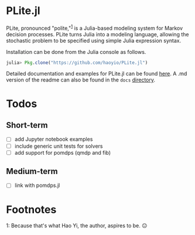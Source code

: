 # PLite.jl

PLite, pronounced "polite,"<sup>[1](#myfootnote1)</sup> is a Julia-based modeling system for Markov decision processes. PLite turns Julia into a modeling language, allowing the stochastic problem to be specified using simple Julia expression syntax.

Installation can be done from the Julia console as follows.
```julia
julia> Pkg.clone("https://github.com/haoyio/PLite.jl")
```

Detailed documentation and examples for PLite.jl can be found [here](http://plitejl.readthedocs.org/en/latest/index.html). A .md version of the readme can also be found in the `docs` [directory](https://github.com/haoyio/PLite.jl/tree/master/docs).

# Todos

## Short-term
* [ ] add Jupyter notebook examples
* [ ] include generic unit tests for solvers
* [ ] add support for pomdps (qmdp and fib)

## Medium-term
* [ ] link with pomdps.jl

# Footnotes

<a name="myfootnote1">1</a>:
Because that's what Hao Yi, the author, aspires to be. :neutral_face:
